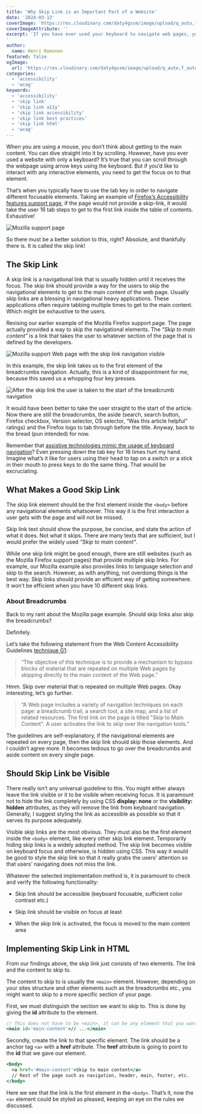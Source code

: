 ```yaml
---
title: 'Why Skip Link is an Important Part of a Website'
date: '2024-03-13'
coverImage: 'https://res.cloudinary.com/daty4gssm/image/upload/q_auto,f_auto,w_1024/v1721994434/Why_Skip_Link_is_an_Important_Part_of_a_Website_ph6uif.webp'
coverImageAttribute: ''
excerpt: 'If you have ever used your keyboard to navigate web pages, you may have noticed a new type of navigation element called a skip link. The skip link is used by some users to skip over certain parts of the web page. This is often content that is repeated on multiple pages, which would cause unnecessary navigation for users who are not using a mouse. If you´re curious to learn more about Skip Links and how they can improve your site accessibility, dive into this article.
'
author:
  name: Henri Remonen
featured: false
ogImage:
  url: 'https://res.cloudinary.com/daty4gssm/image/upload/q_auto,f_auto,w_1024/v1721994434/Why_Skip_Link_is_an_Important_Part_of_a_Website_ph6uif.webp'
categories:
  - 'accessibility'
  - 'wcag'
keywords:
  - 'accessibility'
  - 'skip link'
  - 'skip link a11y'
  - 'skip link accessibility'
  - 'skip link best practices'
  - 'skip link html'
  - 'wcag'
---
```


When you are using a mouse, you don’t think about getting to the main content. You can dive straight into it by scrolling. However, have you ever used a website with only a keyboard? It’s true that you can scroll through the webpage using arrow keys using the keyboard. But if you’d like to interact with any interactive elements, you need to get the focus on to that element.

That’s when you typically have to use the tab key in order to navigate different focusable elements. Taking an example of [Firefox’s Accessibility features support page](https://support.mozilla.org/en-US/kb/accessibility-features-firefox#main-content), if the page would not provide a skip-link, it would take the user 16 tab steps to get to the first link inside the table of contents. Exhaustive!

![Mozilla support page](https://res.cloudinary.com/daty4gssm/image/upload/q_auto,f_auto,w_560/v1721994439/mozilla_support_page_npf5tv.webp 'mozilla-support-page')

So there must be a better solution to this, right? Absolute, and thankfully there is. It is called the skip link!

## The Skip Link

A skip link is a navigational link that is usually hidden until it receives the focus. The skip link should provide a way for the users to skip the navigational elements to get to the main content of the web page. Usually skip links are a blessing in navigational heavy applications. These applications often require tabbing multiple times to get to the main content. Which might be exhaustive to the users.

Revising our earlier example of the Mozilla Firefox support page. The page actually provided a way to skip the navigational elements. The _“Skip to main content”_ is a link that takes the user to whatever section of the page that is defined by the developers.

![Mozilla support Web page with the skip link navigation visible](https://res.cloudinary.com/daty4gssm/image/upload/q_auto,f_auto,h_150/v1721994440/Skip_link_visible_rdrxhi.webp 'Skip-link-visible')

In this example, the skip link takes us to the first element of the breadcrumbs navigation. Actually, this is a kind of disappointment for me, because this saved us a whopping four key presses.

![After the skip link the user is taken to the start of the breadcrumb navigation](https://res.cloudinary.com/daty4gssm/image/upload/q_auto,f_auto,h_150/v1721994442/After_skip_link_nds74g.webp 'After-skip-link')

It would have been better to take the user straight to the start of the article. Now there are still the breadcrumbs, the aside (search, search button, Firefox checkbox, Version selector, OS selector, “Was this article helpful” ratings) and the Firefox logo to tab through before the title. Anyway, back to the bread (pun intended) for now.

Remember that [assistive technologies mimic the usage of keyboard navigation](https://www.hremonen.com/blog/why-skip-link-is-an-important-part-of-a-website)? Even pressing down the tab key for 16 times hurt my hand. Imagine what’s it like for users using their head to tap on a switch or a stick in their mouth to press keys to do the same thing. That would be excruciating.

## What Makes a Good Skip Link

The skip link element should be the first element inside the `<body>` before any navigational elements whatsoever. This way it is the first interaction a user gets with the page and will not be missed.

Skip link text should show the purpose, be concise, and state the action of what it does. Not what it skips. There are many texts that are sufficient, but I would prefer the widely used _“Skip to main content”_.

While one skip link might be good enough, there are still websites (such as the Mozilla Firefox support pages) that provide multiple skip links. For example, our Mozilla example also provides links to language selection and skip to the search. However, as with anything, not overdoing things is the best way. Skip links should provide an efficient way of getting somewhere. It won’t be efficient when you have 10 different skip links.

### About Breadcrumbs

Back to my rant about the Mozilla page example. Should skip links also skip the breadcrumbs?

Definitely.

Let’s take the following statement from the Web Content Accessibility Guidelines [technique G1](https://www.w3.org/WAI/WCAG22/Techniques/general/G1):

> “The objective of this technique is to provide a mechanism to bypass blocks of material that are repeated on multiple Web pages by skipping directly to the main content of the Web page.”

Hmm. Skip over material that is repeated on multiple Web pages. Okay interesting, let’s go further.

> “A Web page includes a variety of navigation techniques on each page: a breadcrumb trail, a search tool, a site map, and a list of related resources. The first link on the page is titled "Skip to Main Content". A user activates the link to skip over the navigation tools.”

The guidelines are self-explanatory, if the navigational elements are repeated on every page, then the skip link should skip those elements. And I couldn’t agree more. It becomes tedious to go over the breadcrumbs and aside content on every single page.

## Should Skip Link be Visible

There really isn’t any universal guideline to this. You might either always leave the link visible or it to be visible when receiving focus. It is paramount not to hide the link completely by using CSS **display: none** or the **visibility:** **hidden** attributes, as they will remove the link from keyboard navigation. Generally, I suggest styling the link as accessible as possible so that it serves its purpose adequately.

Visible skip links are the most obvious. They must also be the first element inside the `<body>` element, like every other skip link element. Temporarily hiding skip links is a widely adopted method. The skip link becomes visible on keyboard focus and otherwise, is hidden using CSS. This way it would be good to style the skip link so that it really grabs the users’ attention so that users’ navigating does not miss the link.

Whatever the selected implementation method is, it is paramount to check and verify the following functionality:

- Skip link should be accessible (keyboard focusable, sufficient color contrast etc.)

- Skip link should be visible on focus at least

- When the skip link is activated, the focus is moved to the main content area

## Implementing Skip Link in HTML

From our findings above, the skip link just consists of two elements. The link and the content to skip to.

The content to skip to is usually the `<main>` element. However, depending on your sites structure and other elements such as the breadcrumbs etc., you might want to skip to a more specific section of your page.

First, we must distinguish the section we want to skip to. This is done by giving the **id** attribute to the element.

```jsx /id="main-content"/
// This does not have to be <main>, it can be any element that you want to skip to
<main id='main-content'>// ...</main>
```

Secondly, create the link to that specific element. The link should be a anchor tag `<a>` with a **href** attribute. The **href** attribute is going to point to the **id** that we gave our element.

```jsx /href="#main-content"/
<body>
  <a href='#main-content'>Skip to main content</a>
  // Rest of the page such as navigation, header, main, footer, etc.
</body>
```

Here we see that the link is the first element in the `<body>`. That’s it, now the `<a>` element could be styled as pleased, keeping an eye on the rules we discussed.
